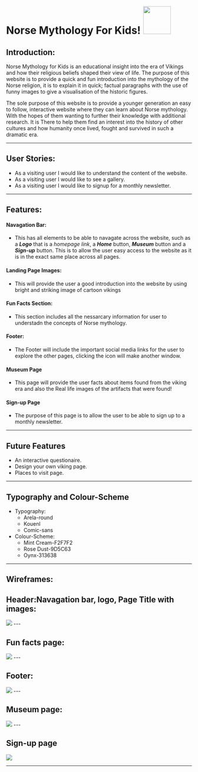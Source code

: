 # **Norse Mythology For Kids!** <img src="assets/images/Thors-hammer-logo.png" width=75 height=75>

## **Introduction:**

Norse Mythology for Kids is an educational insight into the era of Vikings and how their religious beliefs shaped their view of life. The purpose of this website is to provide a quick and fun introduction into the mythology of the Norse religion, it is to explain it in quick; factual paragraphs with the use of funny images to give a visualisation of the historic figures.

The sole purpose of this website is to provide a younger generation an easy to follow, interactive website where they can learn about Norse mythology. With the hopes of them wanting to further their knowledge with additional research. It is There to help 
them find an interest into the history of other cultures and how humanity once lived, fought and survived in such a dramatic era.

---

## **User Stories:**

* As a visiting user I would like to understand the content of the website.
* As a visiting user I would like to see a gallery.
* As a visiting user I would like to signup for a monthly newsletter.

---

## **Features:**

 ####  **Navagation Bar:**
   * This has all elements to be able to navagate across the website, such as a _**Logo**_ that is a *homepage link*, a _**Home**_ button, _**Museum**_ button and a _**Sign-up**_ button. This is to allow the user easy access to the website as it is in the exact same place across all pages.

 #### **Landing Page Images:**
 * This will provide the user a good introduction into the website by using bright and striking image of cartoon vikings
 
 #### **Fun Facts Section:** 
 * This section includes all the nessarcary information for user to understadn the concepts of Norse mythology.

 #### **Footer:**
 * The Footer will include the important social media links for the user to explore the other pages, clicking  the icon will make another window.

 #### **Museum Page**
 * This page will provide the user facts about items found from the viking era and also the Real life images of the artifacts that were found!

 #### **Sign-up Page**
 * The purpose of this page is to allow the user to be able to sign up to a monthly newsletter.

 ---

 ## **Future Features**
 * An interactive questionaire.
 * Design your own viking page.
 * Places to visit page.

 ---

## **Typography and Colour-Scheme**
* Typography:
  * Arela-round
  * Kouenl
  * Comic-sans
* Colour-Scheme:
  * Mint Cream-F2F7F2
  * Rose Dust-9D5C63
  * Oynx-313638

---

## **Wireframes:**
**Header:Navagation bar, logo, Page Title with images:**
---
<img src="assets/images/Wireframe-header.png">
---

**Fun facts page:** 
---
<img src="assets/images/Wireframe-fun-facts-page.png"> 
---

**Footer:**
---
<img src="assets/images/Wireframe-footer.png"> 
---

**Museum page:**
---
<img src="assets/images/Wireframe-museum-page.png"> 
---

**Sign-up page**
---
<img src="assets/images/Wireframe-sign-up-page.png"> 


--- 

